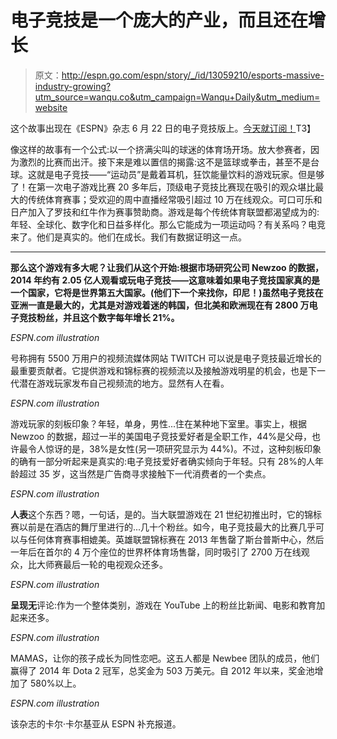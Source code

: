 # 电子竞技是一个庞大的产业，而且还在增长

> 原文：<http://espn.go.com/espn/story/_/id/13059210/esports-massive-industry-growing?utm_source=wanqu.co&utm_campaign=Wanqu+Daily&utm_medium=website>

这个故事出现在《ESPN》杂志 6 月 22 日的电子竞技版上。[今天就订阅！](https://w1.buysub.com/pubs/ES/ESN/AR_SplitTest.jsp?cds_mag_code=ESN&addata=2012_MAGNB_COM_ART_SUB_TXT)T3】

像这样的故事有一个公式:以一个挤满尖叫的球迷的体育场开场。放大参赛者，因为激烈的比赛而出汗。接下来是难以置信的揭露:这不是篮球或拳击，甚至不是台球。这就是电子竞技——“运动员”是戴着耳机，狂饮能量饮料的游戏玩家。但是够了！在第一次电子游戏比赛 20 多年后，顶级电子竞技比赛现在吸引的观众堪比最大的传统体育赛事；受欢迎的周中直播经常吸引超过 10 万在线观众。可口可乐和日产加入了罗技和红牛作为赛事赞助商。游戏是每个传统体育联盟都渴望成为的:年轻、全球化、数字化和日益多样化。那么它能成为一项运动吗？有关系吗？电竞来了。他们是真实的。他们在成长。我们有数据证明这一点。

* * *

**那么这个游戏有多大呢？让我们从这个开始:根据市场研究公司 Newzoo 的数据，2014 年约有 2.05 亿人观看或玩电子竞技——这意味着如果电子竞技国家真的是一个国家，它将是世界第五大国家。(他们下一个来找你，印尼！)虽然电子竞技在亚洲一直是最大的，尤其是对游戏着迷的韩国，但北美和欧洲现在有 2800 万电子竞技粉丝，并且这个数字每年增长 21%。**

<aside class="inline inline-photo full">

<picture><source data-srcset="https://a1.espncdn.com/combiner/i?img=%2Fphoto%2F2015%2F0610%2FGaming1.png&amp;w=570&amp;format=jpg, https://a1.espncdn.com/combiner/i?img=%2Fphoto%2F2015%2F0610%2FGaming1.png&amp;w=1140&amp;cquality=40&amp;format=jpg 2x" media="(min-width: 376px)"><source data-srcset="https://a1.espncdn.com/combiner/i?img=%2Fphoto%2F2015%2F0610%2FGaming1.png&amp;w=375, https://a1.espncdn.com/combiner/i?img=%2Fphoto%2F2015%2F0610%2FGaming1.png&amp;w=750&amp;cquality=40&amp;format=jpg 2x" media="(max-width: 375px)"></picture>

<cite>ESPN.com illustration</cite>



</aside>

号称拥有 5500 万用户的视频流媒体网站 TWITCH 可以说是电子竞技最近增长的最重要贡献者。它提供游戏和锦标赛的视频流以及接触游戏明星的机会，也是下一代潜在游戏玩家发布自己视频流的地方。显然有人在看。

<aside class="inline inline-photo full">

<picture><source data-srcset="https://a4.espncdn.com/combiner/i?img=%2Fphoto%2F2015%2F0610%2FGaming4.png&amp;w=570&amp;format=jpg, https://a4.espncdn.com/combiner/i?img=%2Fphoto%2F2015%2F0610%2FGaming4.png&amp;w=1140&amp;cquality=40&amp;format=jpg 2x" media="(min-width: 376px)"><source data-srcset="https://a4.espncdn.com/combiner/i?img=%2Fphoto%2F2015%2F0610%2FGaming4.png&amp;w=375, https://a4.espncdn.com/combiner/i?img=%2Fphoto%2F2015%2F0610%2FGaming4.png&amp;w=750&amp;cquality=40&amp;format=jpg 2x" media="(max-width: 375px)"></picture>

<cite>ESPN.com illustration</cite>



</aside>

游戏玩家的刻板印象？年轻，单身，男性...住在某种地下室里。事实上，根据 Newzoo 的数据，超过一半的美国电子竞技爱好者是全职工作，44%是父母，也许最令人惊讶的是，38%是女性(另一项研究显示为 44%)。不过，这种刻板印象的确有一部分听起来是真实的:电子竞技爱好者确实倾向于年轻。只有 28%的人年龄超过 35 岁，这当然是广告商寻求接触下一代消费者的一个卖点。

<aside class="inline inline-photo full">

<picture><source data-srcset="https://a.espncdn.com/combiner/i?img=%2Fphoto%2F2015%2F0610%2FGaming5.png&amp;w=570&amp;format=jpg, https://a.espncdn.com/combiner/i?img=%2Fphoto%2F2015%2F0610%2FGaming5.png&amp;w=1140&amp;cquality=40&amp;format=jpg 2x" media="(min-width: 376px)"><source data-srcset="https://a.espncdn.com/combiner/i?img=%2Fphoto%2F2015%2F0610%2FGaming5.png&amp;w=375, https://a.espncdn.com/combiner/i?img=%2Fphoto%2F2015%2F0610%2FGaming5.png&amp;w=750&amp;cquality=40&amp;format=jpg 2x" media="(max-width: 375px)"></picture>

<cite>ESPN.com illustration</cite>



</aside>

**人表**这个东西？嗯，一句话，是的。当大联盟游戏在 21 世纪初推出时，它的锦标赛以前是在酒店的舞厅里进行的...几十个粉丝。如今，电子竞技最大的比赛几乎可以与任何体育赛事相媲美。英雄联盟锦标赛在 2013 年售罄了斯台普斯中心，然后一年后在首尔的 4 万个座位的世界杯体育场售罄，同时吸引了 2700 万在线观众，比大师赛最后一轮的电视观众还多。

<aside class="inline inline-photo full">

<picture><source data-srcset="https://a2.espncdn.com/combiner/i?img=%2Fphoto%2F2015%2F0610%2FGaming2.png&amp;w=570&amp;format=jpg, https://a2.espncdn.com/combiner/i?img=%2Fphoto%2F2015%2F0610%2FGaming2.png&amp;w=1140&amp;cquality=40&amp;format=jpg 2x" media="(min-width: 376px)"><source data-srcset="https://a2.espncdn.com/combiner/i?img=%2Fphoto%2F2015%2F0610%2FGaming2.png&amp;w=375, https://a2.espncdn.com/combiner/i?img=%2Fphoto%2F2015%2F0610%2FGaming2.png&amp;w=750&amp;cquality=40&amp;format=jpg 2x" media="(max-width: 375px)"></picture>

<cite>ESPN.com illustration</cite>



</aside>

**呈现无**评论:作为一个整体类别，游戏在 YouTube 上的粉丝比新闻、电影和教育加起来还多。

<aside class="inline inline-photo full">

<picture><source data-srcset="https://a1.espncdn.com/combiner/i?img=%2Fphoto%2F2015%2F0610%2FGaming6.png&amp;w=570&amp;format=jpg, https://a1.espncdn.com/combiner/i?img=%2Fphoto%2F2015%2F0610%2FGaming6.png&amp;w=1140&amp;cquality=40&amp;format=jpg 2x" media="(min-width: 376px)"><source data-srcset="https://a1.espncdn.com/combiner/i?img=%2Fphoto%2F2015%2F0610%2FGaming6.png&amp;w=375, https://a1.espncdn.com/combiner/i?img=%2Fphoto%2F2015%2F0610%2FGaming6.png&amp;w=750&amp;cquality=40&amp;format=jpg 2x" media="(max-width: 375px)"></picture>

<cite>ESPN.com illustration</cite>



</aside>

MAMAS，让你的孩子成长为同性恋吧。这五人都是 Newbee 团队的成员，他们赢得了 2014 年 Dota 2 冠军，总奖金为 503 万美元。自 2012 年以来，奖金池增加了 580%以上。

<aside class="inline inline-photo full">

<picture><source data-srcset="https://a3.espncdn.com/combiner/i?img=%2Fphoto%2F2015%2F0610%2FGaming3.png&amp;w=570&amp;format=jpg, https://a3.espncdn.com/combiner/i?img=%2Fphoto%2F2015%2F0610%2FGaming3.png&amp;w=1140&amp;cquality=40&amp;format=jpg 2x" media="(min-width: 376px)"><source data-srcset="https://a3.espncdn.com/combiner/i?img=%2Fphoto%2F2015%2F0610%2FGaming3.png&amp;w=375, https://a3.espncdn.com/combiner/i?img=%2Fphoto%2F2015%2F0610%2FGaming3.png&amp;w=750&amp;cquality=40&amp;format=jpg 2x" media="(max-width: 375px)"></picture>

<cite>ESPN.com illustration</cite>



</aside>

该杂志的卡尔·卡尔基亚从 ESPN 补充报道。